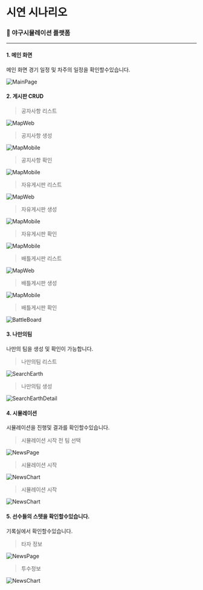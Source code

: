 # 시연 시나리오

### 📌 야구시뮬레이션 플랫폼

------



#### 1. 메인 화면

메인 화면 경기 일정 및 차주의 일정을 확인할수있습니다.

![MainPage](ScenarioImg/main.PNG)



#### 2. 게시판 CRUD



> 공자사항 리스트

![MapWeb](ScenarioImg/noticeList.PNG)

> 공지사항 생성

![MapMobile](ScenarioImg/noticeCreate.PNG)

> 공지사항 확인

![MapMobile](ScenarioImg/noticeBoard.PNG)


> 자유게시판 리스트

![MapWeb](ScenarioImg/FreeList.PNG)

> 자유게시판 생성

![MapMobile](ScenarioImg/FreeCreate.PNG)

> 자유게시판 확인

![MapMobile](ScenarioImg/FreeBoard.PNG)


>  배틀게시판 리스트

![MapWeb](ScenarioImg/BattleList.PNG)

> 배틀게시판 생성

![MapMobile](ScenarioImg/BattleCreate.PNG)

> 배틀게시판 확인

![BattleBoard](ScenarioImg/BattleBoard.PNG)


#### 3. 나만의팀 

나만의 팀을 생성 및 확인이 가능합니다.

> 나만의팀 리스트 

![SearchEarth](ScenarioImg/MyteamList.PNG)

> 나만의팀 생성

![SearchEarthDetail](ScenarioImg/MyteamCreate.PNG)

#### 4. 시뮬레이션

시뮬레이션을 진행및 결과를 확인할수있습니다.

> 시뮬레이션 시작 전 팀 선택

![NewsPage](ScenarioImg/Simul1.PNG)

> 시뮬레이션 시작

![NewsChart](ScenarioImg/Simul2.PNG)

> 시뮬레이션 시작

![NewsChart](ScenarioImg/Simul3.PNG)


#### 5. 선수들의 스텟을 확인할수있습니다.

기록실에서 확인할수있습니다.

> 타자 정보

![NewsPage](ScenarioImg/Hitter.PNG)

> 투수정보

![NewsChart](ScenarioImg/Patcher.PNG)
